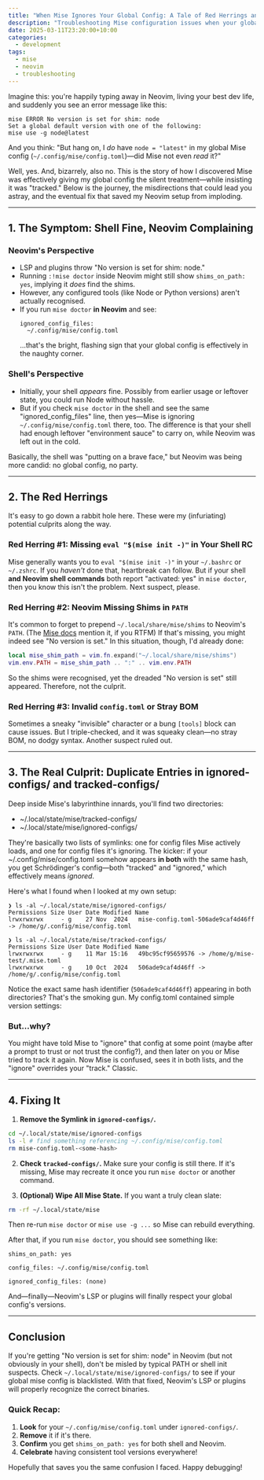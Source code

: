```yaml
---
title: "When Mise Ignores Your Global Config: A Tale of Red Herrings and Stale State"
description: "Troubleshooting Mise configuration issues when your global config is being ignored"
date: 2025-03-11T23:20:00+10:00
categories:
  - development
tags:
  - mise
  - neovim
  - troubleshooting
---
```


Imagine this: you're happily typing away in Neovim, living your best dev life,
and suddenly you see an error message like this:

```
mise ERROR No version is set for shim: node
Set a global default version with one of the following:
mise use -g node@latest
```

And you think: "But hang on, I *do* have `node = "latest"` in my global Mise
config (`~/.config/mise/config.toml`)—did Mise not even *read* it?"

Well, yes. And, bizarrely, also no. This is the story of how I discovered Mise
was effectively giving my global config the silent treatment—while insisting it
was "tracked." Below is the journey, the misdirections that could lead you
astray, and the eventual fix that saved my Neovim setup from imploding.

---

## 1. The Symptom: Shell Fine, Neovim Complaining

### **Neovim's Perspective**

- LSP and plugins throw "No version is set for shim: node."
- Running `:!mise doctor` inside Neovim might still show `shims_on_path: yes`, implying it *does* find the shims.
- However, any configured tools (like Node or Python versions) aren't actually recognised.
- If you run `mise doctor` **in Neovim** and see:
  ```
  ignored_config_files:
    ~/.config/mise/config.toml
  ```
  …that's the bright, flashing sign that your global config is effectively in the naughty corner.

### **Shell's Perspective**

- Initially, your shell *appears* fine. Possibly from earlier usage or leftover
state, you could run Node without hassle.
- But if you check `mise doctor` in the shell and see the same
"ignored_config_files" line, then yes—Mise is ignoring
`~/.config/mise/config.toml` there, too. The difference is that your shell had
enough leftover "environment sauce" to carry on, while Neovim was left out in
the cold.

Basically, the shell was "putting on a brave face," but Neovim was being more
candid: no global config, no party.

---

## 2. The Red Herrings

It's easy to go down a rabbit hole here. These were my (infuriating) potential
culprits along the way.

### **Red Herring #1: Missing `eval "$(mise init -)"` in Your Shell RC**

Mise generally wants you to `eval "$(mise init -)"` in your `~/.bashrc` or
`~/.zshrc`. If you *haven't* done that, heartbreak can follow. But if your
shell **and Neovim shell commands** both report "activated: yes"
in `mise doctor`, then you know this isn't the problem. Next suspect, please.

### **Red Herring #2: Neovim Missing Shims in `PATH`**

It's common to forget to prepend `~/.local/share/mise/shims` to Neovim's
`PATH`. (The [Mise docs](https://mise.jdx.dev/ide-integration.html#neovim)
mention it, if you RTFM) If that's missing, you might
indeed see "No version is set." In this situation, though, I'd already done:

```lua
local mise_shim_path = vim.fn.expand("~/.local/share/mise/shims")
vim.env.PATH = mise_shim_path .. ":" .. vim.env.PATH
```

So the shims were recognised, yet the dreaded "No version is set" still
appeared. Therefore, not the culprit.

### **Red Herring #3: Invalid `config.toml` or Stray BOM**

Sometimes a sneaky "invisible" character or a bung `[tools]` block can cause
issues. But I triple-checked, and it was squeaky clean—no stray BOM, no dodgy
syntax. Another suspect ruled out.

---

## 3. The Real Culprit: Duplicate Entries in ignored-configs/ **and** tracked-configs/

Deep inside Mise's labyrinthine innards, you'll find two directories:

- ~/.local/state/mise/tracked-configs/
- ~/.local/state/mise/ignored-configs/

They're basically two lists of symlinks: one for config files Mise actively
loads, and one for config files it's ignoring. The kicker: if your
~/.config/mise/config.toml somehow appears **in both** with the same hash, you
get Schrödinger's config—both "tracked" and "ignored," which effectively means
*ignored*.

Here's what I found when I looked at my own setup:

```
❯ ls -al ~/.local/state/mise/ignored-configs/
Permissions Size User Date Modified Name
lrwxrwxrwx     - g    27 Nov  2024   mise-config.toml-506ade9caf4d46ff -> /home/g/.config/mise/config.toml

❯ ls -al ~/.local/state/mise/tracked-configs/
Permissions Size User Date Modified Name
lrwxrwxrwx     - g    11 Mar 15:16   49bc95cf95659576 -> /home/g/mise-test/.mise.toml
lrwxrwxrwx     - g    10 Oct  2024   506ade9caf4d46ff -> /home/g/.config/mise/config.toml
```

Notice the exact same hash identifier (`506ade9caf4d46ff`) appearing in both directories? That's the smoking gun. My config.toml contained simple version settings:

### **But…why?**

You might have told Mise to "ignore" that config at some point (maybe after a
prompt to trust or not trust the config?), and then later on you or Mise tried
to track it again. Now Mise is confused, sees it in both lists, and the
"ignore" overrides your "track." Classic.

---

## 4. Fixing It

1. **Remove the Symlink in `ignored-configs/`.**

```bash
cd ~/.local/state/mise/ignored-configs
ls -l # find something referencing ~/.config/mise/config.toml
rm mise-config.toml-<some-hash>
```

2. **Check `tracked-configs/`.** Make sure your config is still there. If it's
   missing, Mise may recreate it once you run `mise doctor` or another command.

3. **(Optional) Wipe All Mise State.** If you want a truly clean slate:

```bash
rm -rf ~/.local/state/mise
```

Then re-run `mise doctor` or `mise use -g ...` so Mise can rebuild everything.

After that, if you run `mise doctor`, you should see something like:

```
shims_on_path: yes

config_files: ~/.config/mise/config.toml

ignored_config_files: (none)
```

And—finally—Neovim's LSP or plugins will finally respect your global config's
versions.

---

## Conclusion

If you're getting "No version is set for shim: node" in Neovim (but not
obviously in your shell), don't be misled by typical PATH or shell init
suspects. Check `~/.local/state/mise/ignored-configs/` to see if your global
mise config is blacklisted. With that fixed, Neovim's LSP or plugins will
properly recognize the correct binaries.

### Quick Recap:

1. **Look** for your `~/.config/mise/config.toml` under `ignored-configs/`.
2. **Remove** it if it's there.
3. **Confirm** you get `shims_on_path: yes` for both shell and Neovim.
4. **Celebrate** having consistent tool versions everywhere!

Hopefully that saves you the same confusion I faced. Happy debugging!
